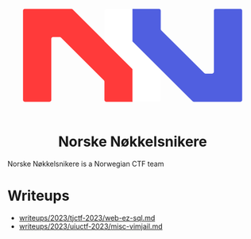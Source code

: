 <!-- The banner designed by https://github.com/iLillie -->
<!-- TODO: replace with a thinner banner, where instead of stretching the entire image,
     only the black sides are stretched. I think it would look cooler, but I don't know
     SVG! -->
<!--![251627673-957d5ef4-6e2e-4333-940a-3526b530d4e2](https://github.com/Norske-Nokkelsnikere/proposed.github/assets/24797093/9863e302-062a-4822-b97a-8abbd2c66889)-->

<svg width="711" height="334" viewBox="0 0 711 334" fill="none" xmlns="http://www.w3.org/2000/svg">
<path d="M181.485 36C182.808 36 184.077 36.5242 185.014 37.4579L355.723 207.531V300H280.376C277.614 300 275.376 297.761 275.376 295V242.7C275.376 241.371 274.846 240.096 273.904 239.157L151.788 117.534C150.851 116.601 149.582 116.077 148.259 116.077H129.347C126.586 116.077 124.347 118.315 124.347 121.077V295C124.347 297.761 122.109 300 119.347 300H49C46.2386 300 44 297.761 44 295V41C44 38.2386 46.2386 36 49 36H181.485Z" fill="#FF3A3A"/>
<path fill-rule="evenodd" clip-rule="evenodd" d="M275.376 127.982L355.723 207.7V36H280.376C277.614 36 275.376 38.2386 275.376 41V127.982Z" fill="white"/>
<path fill-rule="evenodd" clip-rule="evenodd" d="M435.347 208.484L355 128.5V300H430.35C433.111 300 435.35 297.761 435.35 295L435.347 208.484Z" fill="white"/>
<path d="M529.238 300C527.915 300 526.647 299.476 525.709 298.542L355 128.469V36H430.347C433.109 36 435.347 38.2386 435.347 41V93.2999C435.347 94.6294 435.877 95.9043 436.819 96.8425L558.936 218.466C559.873 219.399 561.141 219.923 562.464 219.923H581.376C584.137 219.923 586.376 217.685 586.376 214.923V41C586.376 38.2386 588.614 36 591.376 36H661.723C664.485 36 666.723 38.2386 666.723 41V295C666.723 297.761 664.485 300 661.723 300H529.238Z" fill="#505FE0"/>
</svg>

<div align=center><h1>Norske Nøkkelsnikere</h1></div>
Norske Nøkkelsnikere is a Norwegian CTF team

# Writeups
<!--

;; This is just a silly little elisp program I wrote to generate an
;; index. I won't get mad if you replace or delete this haha ;)
;;
;; I'm sure this could be solved with a shellscript one-liner...
(save-excursion
 ;; Delete old index, super brittle code....
 (forward-line)
 (end-of-line)
 (delete-region (point) (point-max))
 (newline)

 ;; Generate new index
 (->>
  ;; Might be better to use `$ git ls-files`
  (directory-files-recursively (concat default-directory "writeups") "")
  (mapcar (-rpartial 'file-relative-name default-directory))gcc

  ;; The following line is equivalent to
  ;; (seq-filter (-compose 'not (-partial 's-prefix? ".")))
  (seq-remove (-partial 's-prefix? "."))
  (seq-remove (-partial 'equal "README.md"))
  (mapcar (lambda (path) (concat "- [" path "]" "(" path ")")))
  (s-join "\n")
  insert))
 -->
- [writeups/2023/tjctf-2023/web-ez-sql.md](writeups/2023/tjctf-2023/web-ez-sql.md)
- [writeups/2023/uiuctf-2023/misc-vimjail.md](writeups/2023/uiuctf-2023/misc-vimjail.md)
